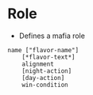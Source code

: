 # Role
+ Defines a mafia role

```
name ["flavor-name"]
    [*flavor-text*]
    alignment
    [night-action]
    [day-action]
    win-condition
```
